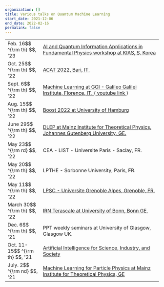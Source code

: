 ```yaml
---
organization: []
title: Various talks on Quantum Machine Learning
start_date: 2021-12-06
end_date: 2022-02-16
permalink: false
---
```


<table>
<tr>
        <td width="100px"> Feb. 16$$ ^{\rm th} $$, '23  </td>
        <td>
        <a href="https://indico.kias.re.kr/event/169/timetable/#14-theory-driven-quantum-machi">
        AI and Quantum Information Applications in Fundamental Physics workshop at KIAS, S. Korea
        </td>
</tr>
<tr>
        <td width="100px"> Oct. 25$$ ^{\rm th} $$, '22  </td>
        <td>
	<a href="https://indico.cern.ch/event/1106990/contributions/4997216/">
	ACAT 2022, Bari, IT. 
	</td>
</tr>
<tr>
        <td width="100px"> Sept. 6$$ ^{\rm th} $$, '22  </td>
        <td>
	<a href="https://agenda.infn.it/event/32052/contributions/178198/">
	Machine Learning at GGI - Galileo Galilei Institute, Florence, IT. 
	</a> (<a href="https://www.youtube.com/watch?v=2WLwFrf9ykc&t=17s"> youtube link </a>)
	</td>
</tr>
<tr>
        <td width="100px"> Aug. 15$$ ^{\rm th} $$, '22  </td>
        <td>
	<a href="https://indico.cern.ch/event/1144064/contributions/4940326/">
	Boost 2022 at University of Hamburg
	</a>
	</td>
</tr>
<tr>
        <td width="100px"> June 29$$ ^{\rm th} $$, '22  </td>
        <td>
	<a href="https://indico.mitp.uni-mainz.de/event/254/sessions/977/#20220629">
	DLEP at Mainz Institute for Theoretical Physics, Johannes Gutenberg University, GE.
	</a>
	</td>
</tr>
<tr>
        <td width="100px"> May 23$$ ^{\rm rd} $$, '22  </td>
        <td> CEA - LIST - Universite Paris - Saclay, FR. </td>
</tr>
<tr>
        <td width="100px"> May 20$$ ^{\rm th} $$, '22  </td>
        <td> LPTHE - Sorbonne University, Paris, FR. </td>
</tr>
<tr>
        <td width="100px"> May 11$$ ^{\rm th} $$, '22  </td>
        <td> 
        <a href="https://lpsc-indico.in2p3.fr/event/2873/">
        LPSC - Universite Grenoble Alpes, Grenoble, FR.
        </a>
        </td>
</tr>
<tr>
        <td width="100px"> March 30$$ ^{\rm th} $$, '22  </td>
        <td> 
        <a href="https://indico.in2p3.fr/event/26315/contributions/107811/">
        IRN Terascale at University of Bonn, Bonn GE.
        </a>
        </td>
</tr>
<tr>
        <td width="100px"> Dec. 6$$ ^{\rm th} $$, '21  </td>
        <td> PPT weekly seminars at University of Glasgow, Glasgow UK.</td>
</tr>
<tr>
        <td width="100px"> Oct. 11-15$$ ^{\rm th} $$, '21  </td>
        <td>
        <a href="https://aisis-2021.nucleares.unam.mx/sessions/session6/araz/">
        Artificial Intelligence for Science, Industry, and Society
        </a>
        </td>
</tr>
<tr>
        <td width="100px"> July. 2$$ ^{\rm nd} $$, '21  </td>
        <td>
        <a href="https://indico.mitp.uni-mainz.de/event/199/overview">
         Machine Learning for Particle Physics at Mainz Institute for Theoretical Physics, GE
        </a>
        </td>
</tr>
</table>